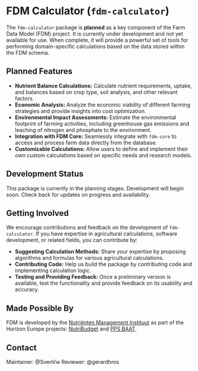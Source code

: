 # FDM Calculator (`fdm-calculator`)

The `fdm-calculator` package is **planned** as a key component of the Farm Data Model (FDM) project.  It is currently under development and not yet available for use.  When complete, it will provide a powerful set of tools for performing domain-specific calculations based on the data stored within the FDM schema.

## Planned Features

* **Nutrient Balance Calculations:** Calculate nutrient requirements, uptake, and balances based on crop type, soil analysis, and other relevant factors.
* **Economic Analysis:**  Analyze the economic viability of different farming strategies and provide insights into cost optimization.
* **Environmental Impact Assessments:** Estimate the environmental footprint of farming activities, including greenhouse gas emissions and leaching of nitrogen and phosphate to the environment.
* **Integration with FDM Core:** Seamlessly integrate with `fdm-core` to access and process farm data directly from the database.
* **Customizable Calculations:** Allow users to define and implement their own custom calculations based on specific needs and research models.


## Development Status

This package is currently in the planning stages.  Development will begin soon.  Check back for updates on progress and availability.


## Getting Involved

We encourage contributions and feedback on the development of `fdm-calculator`.  If you have expertise in agricultural calculations, software development, or related fields, you can contribute by:

* **Suggesting Calculation Methods:** Share your expertise by proposing algorithms and formulas for various agricultural calculations.
* **Contributing Code:** Help us build the package by contributing code and implementing calculation logic.
* **Testing and Providing Feedback:** Once a preliminary version is available, test the functionality and provide feedback on its usability and accuracy.

## Made Possible By

FDM is developed by the [Nutriënten Management Instituut](https://www.nmi-agro.nl/) as part of the Horizon Europe projects: [NutriBudget](https://www.nutribudget.eu/) and [PPS BAAT](https://www.handboekbodemenbemesting.nl/nl/handboekbodemenbemesting/pps-baat.htm).


## Contact

Maintainer: @SvenVw
Reviewer: @gerardhros

